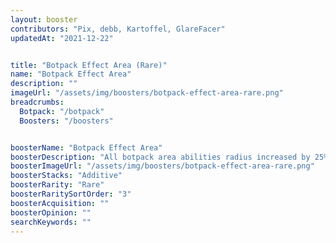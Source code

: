 ```yaml
---
layout: booster
contributors: "Pix, debb, Kartoffel, GlareFacer"
updatedAt: "2021-12-22"


title: "Botpack Effect Area (Rare)"
name: "Botpack Effect Area"
description: ""
imageUrl: "/assets/img/boosters/botpack-effect-area-rare.png"
breadcrumbs:
  Botpack: "/botpack"
  Boosters: "/boosters"


boosterName: "Botpack Effect Area"
boosterDescription: "All botpack area abilities radius increased by 25%"
boosterImageUrl: "/assets/img/boosters/botpack-effect-area-rare.png"
boosterStacks: "Additive"
boosterRarity: "Rare"
boosterRaritySortOrder: "3"
boosterAcquisition: ""
boosterOpinion: ""
searchKeywords: ""
---
```



